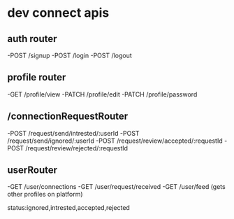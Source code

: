 # dev connect apis

## auth router
-POST /signup
-POST /login
-POST /logout

## profile router
-GET /profile/view
-PATCH /profile/edit
-PATCH /profile/password

## /connectionRequestRouter
-POST /request/send/intrested/:userId
-POST /request/send/ignored/:userId
-POST /request/review/accepted/:requestId
-POST /request/review/rejected/:requestId

## userRouter
-GET /user/connections
-GET /user/request/received
-GET /user/feed (gets other profiles on platform)





status:ignored,intrested,accepted,rejected